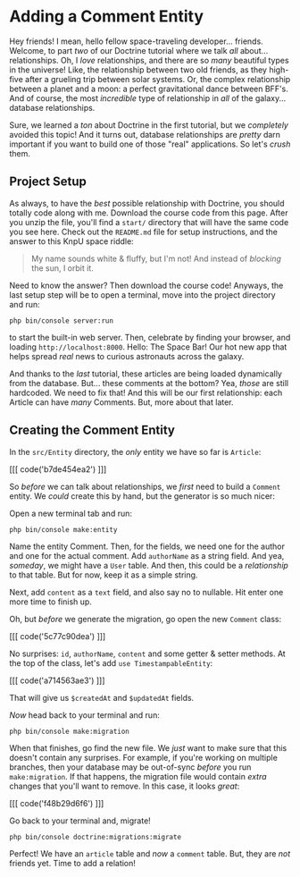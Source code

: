 # Adding a Comment Entity

Hey friends! I mean, hello fellow space-traveling developer... friends. Welcome,
to part *two* of our Doctrine tutorial where we talk *all* about... relationships.
Oh, I *love* relationships, and there are so *many* beautiful types in the universe!
Like, the relationship between two old friends, as they high-five after a grueling
trip between solar systems. Or, the complex relationship between a planet and a moon:
a perfect gravitational dance between BFF's. And of course, the most *incredible*
type of relationship in *all* of the galaxy... database relationships.

Sure, we learned a *ton* about Doctrine in the first tutorial, but we *completely*
avoided this topic! And it turns out, database relationships are *pretty* darn
important if you want to build one of those "real" applications. So let's *crush*
them.

## Project Setup

As always, to have the *best* possible relationship with Doctrine, you should totally
code along with me. Download the course code from this page. After you unzip the file,
you'll find a `start/` directory that will have the same code you see here.
Check out the `README.md` file for setup instructions, and the answer to this
KnpU space riddle: 

> My name sounds white & fluffy, but I'm not! And instead of *blocking* the sun,
> I orbit it.

Need to know the answer? Then download the course code! Anyways, the last setup step
will be to open a terminal, move into the project directory and run:

```terminal
php bin/console server:run
```

to start the built-in web server. Then, celebrate by finding your browser, and
loading `http://localhost:8000`. Hello: The Space Bar! Our hot new app that helps
spread *real* news to curious astronauts across the galaxy.

And thanks to the *last* tutorial, these articles are being loaded dynamically
from the database. But... these comments at the bottom? Yea, *those* are still
hardcoded. We need to fix that! And this will be our first relationship: each
Article can have *many* Comments. But, more about that later.

## Creating the Comment Entity

In the `src/Entity` directory, the *only* entity we have so far is `Article`:

[[[ code('b7de454ea2') ]]]

So *before* we can talk about relationships, we *first* need to build a `Comment`
entity. We *could* create this by hand, but the generator is so much nicer:

Open a new terminal tab and run:

```terminal
php bin/console make:entity
```

Name the entity Comment. Then, for the fields, we need one for the author and one
for the actual comment. Add `authorName` as a string field. And yea, *someday*,
we might have a `User` table. And then, this could be a *relationship* to that table.
But for now, keep it as a simple string.

Next, add `content` as a `text` field, and also say no to nullable. Hit enter one
more time to finish up.

Oh, but *before* we generate the migration, go open the new `Comment` class:

[[[ code('5c77c90dea') ]]]

No surprises: `id`, `authorName`, `content` and some getter & setter methods.
At the top of the class, let's add `use TimestampableEntity`:

[[[ code('a714563ae3') ]]]

That will give us `$createdAt` and `$updatedAt` fields.

*Now* head back to your terminal and run:

```terminal
php bin/console make:migration
```

When that finishes, go find the new file. We *just* want to make sure that this doesn't
contain any surprises. For example, if you're working on multiple branches, then
your database may be out-of-sync *before* you run `make:migration`. If that happens,
the migration file would contain *extra* changes that you'll want to remove. In this
case, it looks *great*:

[[[ code('f48b29d6f6') ]]]

Go back to your terminal and, migrate!

```terminal
php bin/console doctrine:migrations:migrate
```

Perfect! We have an `article` table and *now* a `comment` table. But, they are
*not* friends yet. Time to add a relation!
